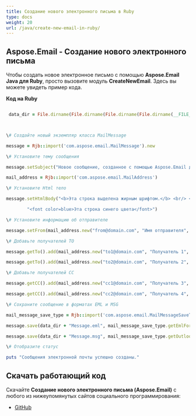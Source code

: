 ```yaml
---
title: Создание нового электронного письма в Ruby
type: docs
weight: 20
url: /java/create-new-email-in-ruby/
---
```


## **Aspose.Email - Создание нового электронного письма**
Чтобы создать новое электронное письмо с помощью **Aspose.Email Java для Ruby**, просто вызовите модуль **CreateNewEmail**. Здесь вы можете увидеть пример кода.

**Код на Ruby**

``` ruby

 data_dir = File.dirname(File.dirname(File.dirname(File.dirname(__FILE__)))) + '/data/'



\# Создайте новый экземпляр класса MailMessage

message = Rjb::import('com.aspose.email.MailMessage').new

\# Установите тему сообщения

message.setSubject("Новое сообщение, созданное с помощью Aspose.Email для Java")

mail_address = Rjb::import('com.aspose.email.MailAddress')

\# Установите Html тело

message.setHtmlBody("<b>Эта строка выделена жирным шрифтом.</b> <br/> <br/>" +

        "<font color=blue>Эта строка синего цвета</font>")

\# Установите информацию об отправителе

message.setFrom(mail_address.new("from@domain.com", "Имя отправителя", false))

\# Добавьте получателей TO

message.getTo().add(mail_address.new("to1@domain.com", "Получатель 1", false))

message.getTo().add(mail_address.new("to2@domain.com", "Получатель 2", false))

\# Добавьте получателей CC

message.getCC().add(mail_address.new("cc1@domain.com", "Получатель 3", false))

message.getCC().add(mail_address.new("cc2@domain.com", "Получатель 4", false))

\# Сохраните сообщение в форматах EML и MSG

mail_message_save_type = Rjb::import('com.aspose.email.MailMessageSaveType')

message.save(data_dir + "Message.eml", mail_message_save_type.getEmlFormat())

message.save(data_dir + "Message.msg", mail_message_save_type.getOutlookMessageFormat())

\# Отобразите статус

puts "Сообщения электронной почты успешно созданы."

```
## **Скачать работающий код**
Скачайте **Создание нового электронного письма (Aspose.Email)** с любого из нижеупомянутых сайтов социального программирования:

- [GitHub](https://github.com/aspose-email/Aspose.Email-for-Java/blob/master/Plugins/Aspose_Email_Java_for_Ruby/lib/asposeemailjava/Email/createnewemail.rb)